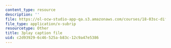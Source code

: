 ```yaml
---
content_type: resource
description: ''
file: https://ol-ocw-studio-app-qa.s3.amazonaws.com/courses/18-03sc-differential-equations-fall-2011/c2d939296c46525ab83c12c9a47e5386_yD0_EQLxHcw.vtt
file_type: application/x-subrip
resourcetype: Other
title: 3play caption file
uid: c2d93929-6c46-525a-b83c-12c9a47e5386
---
```

